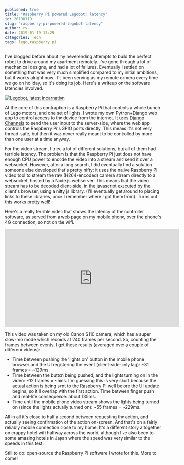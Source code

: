 ```yaml
---
published: true
title: "Raspberry Pi powered Legobot: latency"
id: 20190119
slug: "raspberry-pi-powered-legobot-latency"
author: rv
date: 2019-01-19 17:29
categories: Tech
tags: lego,raspberry pi
---
```

I've blogged before about my neverending attempts to build the perfect robot to drive around my apartment remotely. I've gone through a lot of mechanical designs, and had a lot of failures. Eventually I settled on something that was very much simplified compared to my initial ambitions, but it works alright now. It's been serving as my remote camera every time we go on holiday, so it's doing its job. Here's a writeup on the software latencies involved.

<a href="https://s3.amazonaws.com/cfwblog/uploads/2019/2018-04-25+11.53.04PS.jpg"><img class="aligncenter" src="https://s3.amazonaws.com/cfwblog/uploads/2019/2018-04-25+11.53.04PSsml.jpg" title="Legobot, latest incarnation"></a>

At the core of this contraption is a Raspberry Pi that controls a whole bunch of Lego motors, and one set of lights. I wrote my own Python+Django web app to control access to the device from the internet. It uses <a href="https://channels.readthedocs.io/en/latest/" target="_blank">Django Channels</a> to send the user input to the server-side, where the web app controls the Raspberry Pi's GPIO ports directly. This means it's not very thread-safe, but then it was never really meant to be controlled by more than one user at a time anyway.

For the video stream, I tried a lot of different solutions, but all of them had terrible latency. The problem is that the Raspberry Pi just does not have enough CPU power to encode the video into a stream and send it over a websocket. However, after a long search, I did eventually find a solution someone else developed that's pretty nifty: it uses the native Raspberry Pi video tool to stream the raw (H264-encoded) camera stream directly to a websocket, hosted by a Node.js webserver. This means that the video stream has to be decoded client-side, in the javascript executed by the client's browser, using a nifty js library. (I'll eventually get around to placing links to these libraries, once I remember where I got them from). Turns out this works pretty well!

Here's a really terrible video that shows the latency of the controller software, as served from a web page on my mobile phone, over the phone's 4G connection, so not on the wifi.

<iframe width="560" height="315"  class="aligncenter" src="https://www.youtube.com/embed/u69eTCxLm1k" frameborder="0" allow="accelerometer; autoplay; encrypted-media; gyroscope; picture-in-picture" allowfullscreen></iframe>

This video was taken on my old Canon S110 camera, which has a super slow-mo mode which records at 240 frames per second. So, counting the frames between events, I get these results (averaged over a couple of different videos):

<ul>
<li>Time between pushing the 'lights on' button in the mobile phone browser and the UI registering the event (client-side-only lag): ~31 frames = ~129ms.</li>
<li>Time between the button being pushed, and the lights turning on in the video: ~12 frames = ~5ms. I'm guessing this is very short because the actual action is being sent to the Raspberry Pi well before the UI update begins, so it'll overlap with the first action. Time between finger push and real-life consequence: about 135ms.</li>
<li>Time until the mobile phone video stream shows the lights being turned on (since the lights actually turned on): ~55 frames = ~229ms.</li>
</ul>

All in all it's close to half a second between requesting the action, and actually seeing confirmation of the action on-screen. And that's on a fairly reliably mobile connection close to my home. It's a different story altogether on crappy hotel wifi halfway across the world, although I've also been to some amazing hotels in Japan where the speed was very similar to the speeds in this test.

Still to do: open-source the Raspberry Pi software I wrote for this. More to come!



